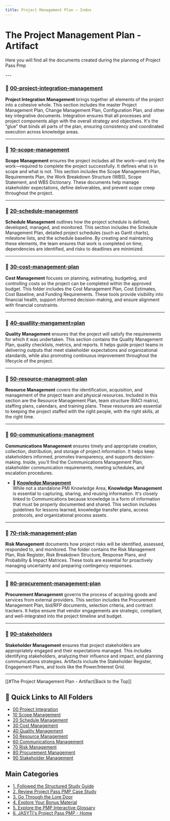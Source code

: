 ```yaml
---
title: Project Management Plan – Index
---
```

# The Project Management Plan - Artifact
Here you will find all the documents created during the planning of Project Pass Pmp

\---
### 📁 [00-project-integration-management](repositories/r30-project-pass-pmp/contents/00-project-pass-pmp/00-project-integration-management/index.md)

**Project Integration Management** brings together all elements of the project into a cohesive whole. This section includes the master Project Management Plan, Change Management Plan, Configuration Plan, and other key integrative documents. Integration ensures that all processes and project components align with the overall strategy and objectives. It's the “glue” that binds all parts of the plan, ensuring consistency and coordinated execution across knowledge areas.

---

### 📁 [10-scope-management](repositories/r30-project-pass-pmp/contents/00-project-pass-pmp/10-scope-management/index.md)

**Scope Management** ensures the project includes all the work—and only the work—required to complete the project successfully. It defines what is in scope and what is not. This section includes the Scope Management Plan, Requirements Plan, the Work Breakdown Structure (WBS), Scope Statement, and WBS Dictionary. These documents help manage stakeholder expectations, define deliverables, and prevent scope creep throughout the project.

---

### 📁 [20-schedule-management](./20-schedule-management/index.md)

**Schedule Management** outlines how the project schedule is defined, developed, managed, and monitored. This section includes the Schedule Management Plan, detailed project schedules (such as Gantt charts), milestone lists, and the schedule baseline. By creating and maintaining these elements, the team ensures that work is completed on time, dependencies are identified, and risks to deadlines are minimized.

---

### 📁 [30-cost-management-plan](./30-cost-management-plan/index.md)

**Cost Management** focuses on planning, estimating, budgeting, and controlling costs so the project can be completed within the approved budget. This folder includes the Cost Management Plan, Cost Estimates, Cost Baseline, and Funding Requirements. These tools provide visibility into financial health, support informed decision-making, and ensure alignment with financial constraints.

---

### 📁 [40-quallity-mangament=plan](./40-quallity-mangament=plan/index.md)

**Quality Management** ensures that the project will satisfy the requirements for which it was undertaken. This section contains the Quality Management Plan, quality checklists, metrics, and reports. It helps guide project teams in delivering outputs that meet stakeholder expectations and organizational standards, while also promoting continuous improvement throughout the lifecycle of the project.

---

### 📁 [50-resource-managment-plan](repositories/r30-project-pass-pmp/contents/00-project-pass-pmp/50-resource-managment-plan/index.md)

**Resource Management** covers the identification, acquisition, and management of the project team and physical resources. Included in this section are the Resource Management Plan, team structure (RACI matrix), staffing plans, calendars, and training plans. These resources are essential to keeping the project staffed with the right people, with the right skills, at the right time.

---

### 📁 [60-communications-managment](./60-communications-managment/index.md)

**Communications Management** ensures timely and appropriate creation, collection, distribution, and storage of project information. It helps keep stakeholders informed, promotes transparency, and supports decision-making. Inside, you'll find the Communications Management Plan, stakeholder communication requirements, meeting schedules, and escalation procedures.

- 📂 **[Knowledge Management](./20-knowledge-management-plan/index.md)**  
  While not a standalone PMI Knowledge Area, **Knowledge Management** is essential to capturing, sharing, and reusing information. It's closely linked to Communications because knowledge is a form of information that must be properly documented and shared. This section includes guidelines for lessons learned, knowledge transfer plans, access protocols, and organizational process assets.

---

### 📁 [70-risk-management-plan](repositories/r30-project-pass-pmp/contents/00-project-pass-pmp/70-risk-management-plan/index.md)

**Risk Management** documents how project risks will be identified, assessed, responded to, and monitored. The folder contains the Risk Management Plan, Risk Register, Risk Breakdown Structure, Response Plans, and Probability & Impact Matrices. These tools are essential for proactively managing uncertainty and preparing contingency responses.

---

### 📁 [80-procurement-management-plan](repositories/r30-project-pass-pmp/contents/00-project-pass-pmp/80-procurement-management-plan/index.md)

**Procurement Management** governs the process of acquiring goods and services from external providers. This section includes the Procurement Management Plan, bid/RFP documents, selection criteria, and contract trackers. It helps ensure that vendor engagements are strategic, compliant, and well-integrated into the project timeline and budget.

---

### 📁 [90-stakeholders](repositories/r30-project-pass-pmp/contents/00-project-pass-pmp/90-stakeholders/index.md)

**Stakeholder Management** ensures that project stakeholders are appropriately engaged and their expectations managed. This includes identifying stakeholders, analyzing their influence and impact, and planning communications strategies. Artifacts include the Stakeholder Register, Engagement Plans, and tools like the Power/Interest Grid.

---
[[#The Project Management Plan - Artifact|Back to the Top]]
## 🔁 Quick Links to All Folders

- [00 Project Integration](../00-project-integration-management/index.md)
- [10 Scope Management](200-case-study/10-project-management-plan/10-scope-management/index.md)
- [20 Schedule Management](../20-schedule-management/index.md)
- [30 Cost Management](../30-cost-management-plan/index.md)
- [40 Quality Management](200-case-study/10-project-management-plan/40-quality-management-plan/index.md)
- [50 Resource Management](../50-resource-management-plan/index.md)
- [60 Communications Management](../60-communications-management-plan/index.md)
- [70 Risk Management](200-case-study/10-project-management-plan/70-risk-management-plan/index.md)
- [80 Procurement Management](200-case-study/10-project-management-plan/80-procurement-management-plan/index.md)
- [90 Stakeholder Management](200-case-study/10-project-management-plan/90-stakeholders/index.md)
##  Main Categories
- [1. Followed the Structured Study Guide](100-structured-study-guide/index.md)
- [2. Review Project Pass PMP Case Study](200-case-study/10-project-management-plan/index.md)
- [3. Go Through the Lore Door](300-the-lore-door/index.md)
- [4. Explore Your Bonus Material](500-bonus/index.md)
- [5. Explore the PMP Interactive Glossary](40-glossary.md)
- [6. JASYTI's Project Pass PMP - Home](index.md)
